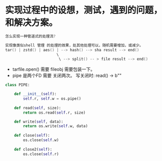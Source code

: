 # 实现过程中的设想，测试，遇到的问题，和解决方案。


```s
怎么实现一种管道式的处理流?

实现像类似shell 管理 的处理的效果，处其他处理可以，随机需要增加，或减少。
tar() | zstd() | aes() | --> hash() --> sha result --> end()
                       \
                        \ --> split() -- > file result --> end()
```

- tarfile.open() 需要 fileobj 需要包装一下。
- pipe 是两个FD 需要 关闭两次。 写关闭时: read() -> b""

```py
class PIPE:

    def __init__(self):
        self.r, self.w = os.pipe()
    
    def read(self, size):
        return os.read(self.r, size)

    def write(self, data):
        return os.write(self.w, data)
    
    def close(self):
        os.close(self.w)
    
    def close2(self):
        os.close(self.r)
```
